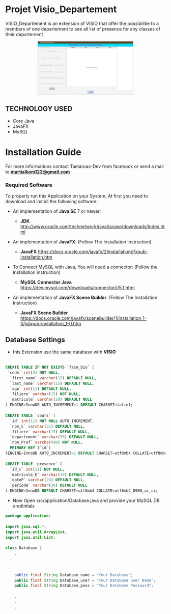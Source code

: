 # Projet Visio_Departement

VISIO_Departement is an extension of VISIO that offer the possibilitie to a members of one departement to see all list of presence for any classes of their departement

<p align="center">
 <img src="./VISIODep.png" alt="Main Interface" style="width: 300px;"/></div>
</p>


## TECHNOLOGY USED
* Core Java
* JavaFX
* MySQL


# Installation Guide
For more informations contact Tamaroas-Dev from facebook or send a mail to <b>martialkom123@gmail.com</b>

### Required Software
To properly run this Application on your System, At first you need to download and install the following software:

 * An implementation of **Java SE** 7 or newer:
   * **JDK**  http://www.oracle.com/technetwork/java/javase/downloads/index.html
 
 * An implementation of **JavaFX**: (Follow The Installation Instruction)
   * **JavaFX**  https://docs.oracle.com/javafx/2/installation/jfxpub-installation.htm

 * To Connect MySQL with Java, You will need a connector: (Follow the installation instruction)
   * **MySQL Connector Java**  https://dev.mysql.com/downloads/connector/j/5.1.html
  
 * An implementation of **JavaFX Scene Builder**: (Follow The Installation Instruction)
   * **JavaFX Scene Builder**  https://docs.oracle.com/javafx/scenebuilder/1/installation_1-0/jsbpub-installation_1-0.htm
 

## Database Settings 
* this Extension use the same database with **VISIO**
```sql

CREATE TABLE IF NOT EXISTS `face_bio` (
 `code` int(4) NOT NULL,
  `first_name` varchar(15) DEFAULT NULL,
  `last_name` varchar(15) DEFAULT NULL,
  `age` int(11) DEFAULT NULL,
  `filiere` varchar(15) NOT NULL,
  `matricule` varchar(20) DEFAULT NULL
) ENGINE=InnoDB AUTO_INCREMENT=1 DEFAULT CHARSET=latin1;

CREATE TABLE `cours` (
  `id` int(11) NOT NULL AUTO_INCREMENT,
  `nom_C` varchar(35) DEFAULT NULL,
  `filiere` varchar(15) DEFAULT NULL,
  `departement` varchar(30) DEFAULT NULL,
  `nom_Prof` varchar(40) NOT NULL,
  PRIMARY KEY (`id`)
)ENGINE=InnoDB AUTO_INCREMENT=1 DEFAULT CHARSET=utf8mb4 COLLATE=utf8mb4_0900_ai_ci;

CREATE TABLE `presence` (
  `id_c` int(11) NOT NULL,
  `matricule_E` varchar(30) DEFAULT NULL,
  `dateP` varchar(20) DEFAULT NULL,
  `periode` varchar(30) DEFAULT NULL
) ENGINE=InnoDB DEFAULT CHARSET=utf8mb4 COLLATE=utf8mb4_0900_ai_ci;

```

* Now Open src/application/Database.java and provide your MySQL DB credintials
```java
package application;

import java.sql.*;
import java.util.ArrayList;
import java.util.List;

class Database {
	.
  .
  .

	public final String Database_name = "Your Database";
	public final String Database_user = "Your Database user Name";
	public final String Database_pass = "Your Database Password";

	.
	.
	.
```


       

 


